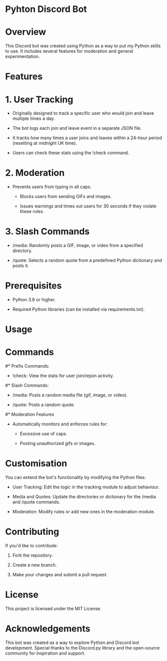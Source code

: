 # Pyhton Discord Bot


# Overview

This Discord bot was created using Python as a way to put my Python skills to use. It includes several features for moderation and general experimentation.


# Features

# 1. User Tracking

* Originally designed to track a specific user who would join and leave multiple times a day.

* The bot logs each join and leave event in a separate JSON file.

* It tracks how many times a user joins and leaves within a 24-hour period (resetting at midnight UK time).

* Users can check these stats using the !check command.

# 2. Moderation

* Prevents users from typing in all caps.

  * Blocks users from sending GIFs and images.

  * Issues warnings and times out users for 30 seconds if they violate these rules.

# 3. Slash Commands

* /media: Randomly posts a GIF, image, or video from a specified directory.

* /quote: Selects a random quote from a predefined Python dictionary and posts it.


# Prerequisites

* Python 3.8 or higher.

* Required Python libraries (can be installed via requirements.txt).



# Usage

# Commands

#* Prefix Commands:

  * !check: View the stats for user join/rejoin activity.

#* Slash Commands:

  * /media: Posts a random media file (gif, image, or video).

  * /quote: Posts a random quote.

#* Moderation Features

* Automatically monitors and enforces rules for:

  * Excessive use of caps.

  * Posting unauthorized gifs or images.



# Customisation

You can extend the bot's functionality by modifying the Python files:

* User Tracking: Edit the logic in the tracking module to adjust behaviour.

* Media and Quotes: Update the directories or dictionary for the /media and /quote commands.

* Moderation: Modify rules or add new ones in the moderation module.



# Contributing

If you'd like to contribute:

 1. Fork the repository.

 2. Create a new branch.

 3. Make your changes and submit a pull request.



# License

This project is licensed under the MIT License.

# Acknowledgements

This bot was created as a way to explore Python and Discord bot development. Special thanks to the Discord.py library and the open-source community for inspiration and support.
































